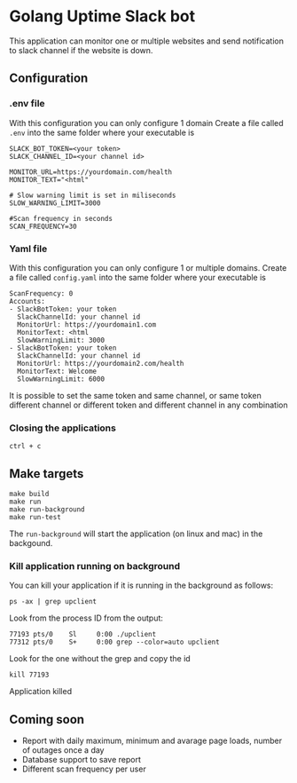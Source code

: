 # Golang Uptime Slack bot

This application can monitor one or multiple websites and send notification to slack channel if the website is down.

## Configuration

### .env file
With this configuration you can only configure 1 domain
Create a file called ```.env``` into the same folder where your executable is

```
SLACK_BOT_TOKEN=<your token>
SLACK_CHANNEL_ID=<your channel id>

MONITOR_URL=https://yourdomain.com/health
MONITOR_TEXT="<html"

# Slow warning limit is set in miliseconds
SLOW_WARNING_LIMIT=3000

#Scan frequency in seconds
SCAN_FREQUENCY=30
```

### Yaml file
With this configuration you can only configure 1 or multiple domains.
Create a file called ```config.yaml``` into the same folder where your executable is

```
ScanFrequency: 0
Accounts:
- SlackBotToken: your token
  SlackChannelId: your channel id
  MonitorUrl: https://yourdomain1.com
  MonitorText: <html
  SlowWarningLimit: 3000
- SlackBotToken: your token
  SlackChannelId: your channel id
  MonitorUrl: https://yourdomain2.com/health
  MonitorText: Welcome 
  SlowWarningLimit: 6000
```

It is possible to set the same token and same channel, or same token different channel or different token and different channel in any combination

### Closing the applications
```
ctrl + c
```


## Make targets
```
make build
make run
make run-background
make run-test
```

The ```run-background``` will start the application (on linux and mac) in the backgound.

### Kill application running on background

You can kill your application if it is running in the background as follows:

```
ps -ax | grep upclient
```

Look from the process ID from the output:
```
77193 pts/0    Sl     0:00 ./upclient
77312 pts/0    S+     0:00 grep --color=auto upclient
```

Look for the one without the grep and copy the id
```
kill 77193
```

Application killed

## Coming soon
- Report with daily maximum, minimum and avarage page loads, number of outages once a day
- Database support to save report 
- Different scan frequency per user
 


